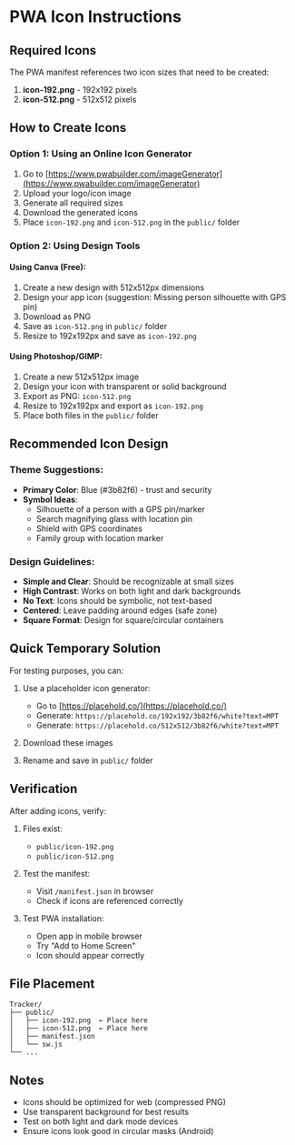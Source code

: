 # PWA Icon Instructions

## Required Icons

The PWA manifest references two icon sizes that need to be created:

1. **icon-192.png** - 192x192 pixels
2. **icon-512.png** - 512x512 pixels

## How to Create Icons

### Option 1: Using an Online Icon Generator

1. Go to [https://www.pwabuilder.com/imageGenerator](https://www.pwabuilder.com/imageGenerator)
2. Upload your logo/icon image
3. Generate all required sizes
4. Download the generated icons
5. Place `icon-192.png` and `icon-512.png` in the `public/` folder

### Option 2: Using Design Tools

#### Using Canva (Free):
1. Create a new design with 512x512px dimensions
2. Design your app icon (suggestion: Missing person silhouette with GPS pin)
3. Download as PNG
4. Save as `icon-512.png` in `public/` folder
5. Resize to 192x192px and save as `icon-192.png`

#### Using Photoshop/GIMP:
1. Create a new 512x512px image
2. Design your icon with transparent or solid background
3. Export as PNG: `icon-512.png`
4. Resize to 192x192px and export as `icon-192.png`
5. Place both files in the `public/` folder

## Recommended Icon Design

### Theme Suggestions:
- **Primary Color**: Blue (#3b82f6) - trust and security
- **Symbol Ideas**:
  - Silhouette of a person with a GPS pin/marker
  - Search magnifying glass with location pin
  - Shield with GPS coordinates
  - Family group with location marker

### Design Guidelines:
- **Simple and Clear**: Should be recognizable at small sizes
- **High Contrast**: Works on both light and dark backgrounds
- **No Text**: Icons should be symbolic, not text-based
- **Centered**: Leave padding around edges (safe zone)
- **Square Format**: Design for square/circular containers

## Quick Temporary Solution

For testing purposes, you can:

1. Use a placeholder icon generator:
   - Go to [https://placehold.co/](https://placehold.co/)
   - Generate: `https://placehold.co/192x192/3b82f6/white?text=MPT`
   - Generate: `https://placehold.co/512x512/3b82f6/white?text=MPT`

2. Download these images
3. Rename and save in `public/` folder

## Verification

After adding icons, verify:

1. Files exist:
   - `public/icon-192.png`
   - `public/icon-512.png`

2. Test the manifest:
   - Visit `/manifest.json` in browser
   - Check if icons are referenced correctly

3. Test PWA installation:
   - Open app in mobile browser
   - Try "Add to Home Screen"
   - Icon should appear correctly

## File Placement

```
Tracker/
├── public/
│   ├── icon-192.png  ← Place here
│   ├── icon-512.png  ← Place here
│   ├── manifest.json
│   └── sw.js
└── ...
```

## Notes

- Icons should be optimized for web (compressed PNG)
- Use transparent background for best results
- Test on both light and dark mode devices
- Ensure icons look good in circular masks (Android)

